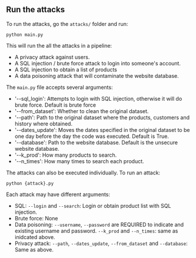 ## Run the attacks

To run the attacks, go the `attacks/` folder and run:
```
python main.py
```

This will run the all the attacks in a pipeline:
- A privacy attack against users.
- A SQL injection / brute force attack to login into someone's account.
- A SQL injection to obtain a list of products
- A data poisoning attack that will contaminate the website database.

The `main.py` file accepts several arguments:
- '--sql_login': Attempts to login with SQL injection, otherwise it will do brute force. Default is brute force
- '--from_dataset': Whether to clean the original dataset.
- '--path': Path to the original dataset where the products, customers and history where obtained.
- '--dates_update': Moves the dates specified in the original dataset to be one day before the day the code was executed. Default is True.
- '--database': Path to the website database. Default is the unsecure website database.
- '--k_prod': How many products to search.
- '--n_times': How many times to search each product.

The attacks can also be executed individually. To run an attack:
```
python {attack}.py
```

Each attack may have different arguments:
- SQL: `--login` and `--search`: Login or obtain product list with SQL injection.
- Brute force: None
- Data poisoning: `--username`, `--password` are REQUIRED to indicate and existing username and password. `--k_prod` and `--n_times`: same as inidcated above.
- Privacy attack: `--path`, `--dates_update`, `--from_dataset` and `--database`: Same as above.

